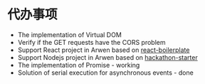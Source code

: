 # 代办事项

-   The implementation of Virtual DOM
-   Verify if the GET requests have the CORS problem
-   Support React project in Arwen based on [react-boilerplate](https://github.com/kawhi66/react-boilerplate)
-   Support Nodejs project in Arwen based on [hackathon-starter](https://github.com/kawhi66/hackathon-starter)
-   The implementation of Promise - working
-   Solution of serial execution for asynchronous events - done
